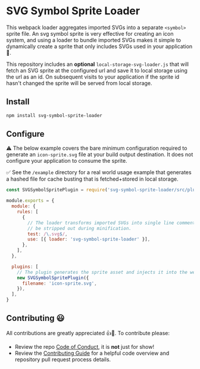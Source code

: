 # SVG Symbol Sprite Loader

This webpack loader aggregates imported SVGs into a separate `<symbol>` sprite
file. An svg symbol sprite is very effective for creating an icon system, and
using a loader to bundle imported SVGs makes it simple to dynamically create a
sprite that only includes SVGs used in your application 🎉.

This repository includes an **optional** `local-storage-svg-loader.js` that will
fetch an SVG sprite at the configured url and save it to local storage using the
url as an id. On subsequent visits to your application if the sprite id hasn't
changed the sprite will be served from local storage.

## Install

```sh
npm install svg-symbol-sprite-loader
```

## Configure

⚠️ The below example covers the bare minimum configuration required to generate
an `icon-sprite.svg` file at your build output destination. It does not
configure your application to consume the sprite.

✅ See the `/example` directory for a real world usage example that generates a
hashed file for cache busting that is fetched+stored in local storage.

```javascript
const SVGSymbolSpritePlugin = require('svg-symbol-sprite-loader/src/plugin')

module.exports = {
  module: {
    rules: [
      {
        // The loader transforms imported SVGs into single line comments that will
        // be stripped out during minification.
        test: /\.svg$/,
        use: [{ loader: 'svg-symbol-sprite-loader' }],
      },
    ],
  },

  plugins: [
    // The plugin generates the sprite asset and injects it into the webpack output
    new SVGSymbolSpritePlugin({
      filename: 'icon-sprite.svg',
    }),
  ],
}
```

## Contributing 😃

All contributions are greatly appreciated 👍🎉. To contribute please:

* Review the repo [Code of Conduct][conduct], it is **not** just for show!
* Review the [Contributing Guide][contributing] for a helpful code overview and
  repository pull request process details.

<!-- Links -->

[conduct]: './CODE_OF_CONDUCT.md'
[contributing]: './CONTRIBUTING.md'
